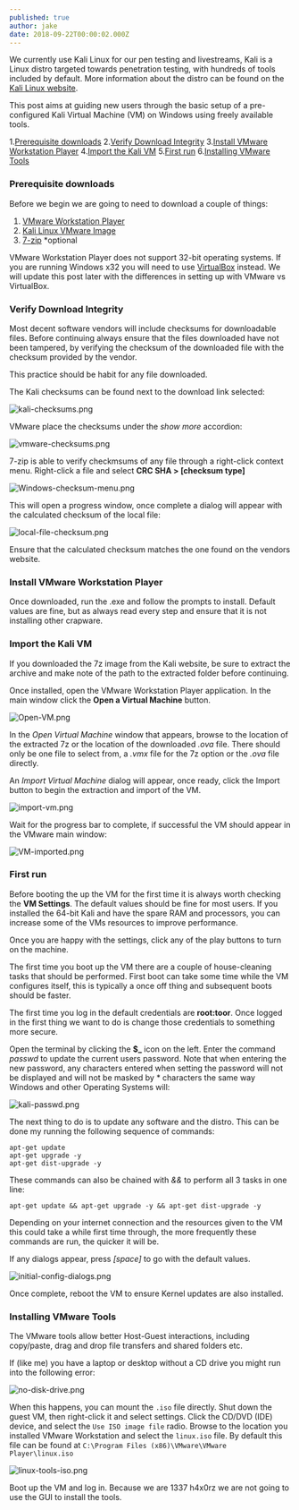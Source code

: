 ```yaml
---
published: true
author: jake
date: 2018-09-22T00:00:02.000Z
---
```

We currently use Kali Linux for our pen testing and livestreams, Kali is a Linux distro targeted towards penetration testing, with hundreds of tools included by default. More information about the distro can be found on the [Kali Linux website](https://www.kali.org/).

This post aims at guiding new users through the basic setup of a pre-configured Kali Virtual Machine (VM) on Windows using freely available tools.

1.[Prerequisite downloads](#Prerequisite-downloads)
2.[Verify Download Integrity](#Verify-Download-Integrity)
3.[Install VMware Workstation Player](#Install-VMware-Workstation-Player)
4.[Import the Kali VM](#Import-the-Kali-VM)
5.[First run](#First-run)
6.[Installing VMware Tools](#Installing-VMware-Tools)

### Prerequisite downloads

Before we begin we are going to need to download a couple of things:
1. [VMware Workstation Player](https://vmware.com/go/downloadplayer)
2. [Kali Linux VMware Image](https://www.offensive-security.com/kali-linux-vm-vmware-virtualbox-image-download/)
3. [7-zip](https://www.7-zip.org/download.html) *optional

VMware Workstation Player does not support 32-bit operating systems. If you are running Windows x32 you will need to use [VirtualBox](https://www.virtualbox.org/wiki/Downloads) instead. We will update this post later with the differences in setting up with VMware vs VirtualBox.


### Verify Download Integrity
Most decent software vendors will include checksums for downloadable files. Before continuing always ensure that the files downloaded have not been tampered, by verifying the checksum of the downloaded file with the checksum provided by the vendor.

This practice should be habit for any file downloaded.

The Kali checksums can be found next to the download link selected:

![kali-checksums.png]({{site.baseurl}}/Images/kali-checksums.png)


VMware place the checksums under the _show more_ accordion:

![vmware-checksums.png]({{site.baseurl}}/Images/vmware-checksums.png)


7-zip is able to verify checkmsums of any file through a right-click context menu. Right-click a file and select **CRC SHA > [checksum type]** 

![Windows-checksum-menu.png]({{site.baseurl}}/Images/Windows-checksum-menu.png)

This will open a progress window, once complete a dialog will appear with the calculated checksum of the  local file:

![local-file-checksum.png]({{site.baseurl}}/Images/local-file-checksum.png)

Ensure that the calculated checksum matches the one found on the vendors website.


### Install VMware Workstation Player

Once downloaded, run the .exe and follow the prompts to install. Default values are fine, but as always read every step and ensure that it is not installing other crapware.

### Import the Kali VM

If you downloaded the 7z image from the Kali website, be sure to extract the archive and make note of the path to the extracted folder before continuing.

Once installed, open the VMware Workstation Player application. In the main window click the **Open a Virtual Machine** button.

![Open-VM.png]({{site.baseurl}}/Images/Open-VM.png)

In the _Open Virtual Machine_ window that appears, browse to the location of the extracted 7z or the location of the downloaded _.ova_ file. There should only be one file to select from, a _.vmx_ file for the 7z option or the _.ova_ file directly.

An _Import Virtual Machine_ dialog will appear, once ready, click the Import button to begin the extraction and import of the VM.

![import-vm.png]({{site.baseurl}}/Images/import-vm.png)

Wait for the progress bar to complete, if successful the VM should appear in the VMware main window:

![VM-imported.png]({{site.baseurl}}/Images/VM-imported.png)


### First run

Before booting the up the VM for the first time it is always worth checking the **VM Settings**. The default values should be fine for most users. If you installed the 64-bit Kali and have the spare RAM and processors, you can increase some of the VMs resources to improve performance.

Once you are happy with the settings, click any of the play buttons to turn on the machine.

The first time you boot up the VM there are a couple of house-cleaning tasks that should be performed. First boot can take some time while the VM configures itself, this is typically a once off thing and subsequent boots should be faster.

The first time you log in the default credentials are **root:toor**. Once logged in the first thing we want to do is change those credentials to something more secure.

Open the terminal by clicking the **$_** icon on the left. Enter the command _passwd_ to update the current users password. Note that when entering the new password, any characters entered when setting the password will not be displayed and will not be masked by * characters the same way Windows and other Operating Systems will:

![kali-passwd.png]({{site.baseurl}}/Images/kali-passwd.png)

The next thing to do is to update any software and the distro. This can be done my running the following sequence of commands:

    apt-get update
    apt-get upgrade -y
    apt-get dist-upgrade -y


These commands can also be chained with _&&_ to perform all 3 tasks in one line:

    apt-get update && apt-get upgrade -y && apt-get dist-upgrade -y

Depending on your internet connection and the resources given to the VM this could take a while first time through, the more frequently these commands are run, the quicker it will be.

If any dialogs appear, press _[space]_ to go with the default values.

![initial-config-dialogs.png]({{site.baseurl}}/Images/initial-config-dialogs.png)

Once complete, reboot the VM to ensure Kernel updates are also installed.

### Installing VMware Tools

The VMware tools allow better Host-Guest interactions, including copy/paste, drag and drop file transfers and shared folders etc.

If (like me) you have a laptop or desktop without a CD drive you might run into the following error:

![no-disk-drive.png]({{site.baseurl}}/Images/no-disk-drive.png)

When this happens, you can mount the `.iso` file directly. Shut down the guest VM, then right-click it and select settings. Click the CD/DVD (IDE) device, and select the `Use ISO image file` radio. Browse to  the location you installed VMware Workstation and select the `linux.iso` file. By default this file can be found at `C:\Program Files (x86)\VMware\VMware Player\linux.iso`

![linux-tools-iso.png]({{site.baseurl}}/Images/linux-tools-iso.png)

Boot up the VM and log in. Because we are 1337 h4x0rz we are not going to use the GUI to install the tools.


